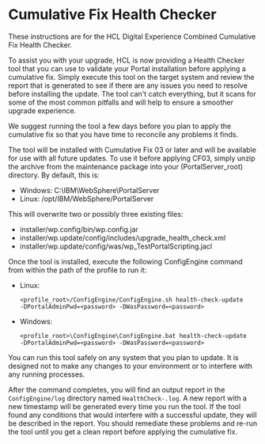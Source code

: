 # Cumulative Fix Health Checker

These instructions are for the HCL Digital Experience Combined Cumulative Fix Health Checker.

To assist you with your upgrade, HCL is now providing a Health Checker tool that you can use to validate your Portal installation before applying a cumulative fix. Simply execute this tool on the target system and review the report that is generated to see if there are any issues you need to resolve before installing the update. The tool can't catch everything, but it scans for some of the most common pitfalls and will help to ensure a smoother upgrade experience.

We suggest running the tool a few days before you plan to apply the cumulative fix so that you have time to reconcile any problems it finds.

The tool will be installed with Cumulative Fix 03 or later and will be available for use with all future updates. To use it before applying CF03, simply unzip the archive from the maintenance package into your (PortalServer_root) directory. By default, this is:

-   Windows: C:\\IBM\WebSphere\PortalServer
-   Linux: /opt/IBM/WebSphere/PortalServer

This will overwrite two or possibly three existing files:

-   installer/wp.config/bin/wp.config.jar
-   installer/wp.update/config/includes/upgrade_health_check.xml
-   installer/wp.update/config/was/wp_TestPortalScripting.jacl

Once the tool is installed, execute the following ConfigEngine command from within the path of the profile to run it:

-   Linux:

    ```
    <profile_root>/ConfigEngine/ConfigEngine.sh health-check-update
    -DPortalAdminPwd=<password> -DWasPassword=<password>
    ```

-   Windows:

    ```
    <profile_root>\ConfigEngine\ConfigEngine.bat health-check-update
    -DPortalAdminPwd=<password> -DWasPassword=<password>
    ```


You can run this tool safely on any system that you plan to update. It is designed not to make any changes to your environment or to interfere with any running processes.

After the command completes, you will find an output report in the `ConfigEngine/log` directory named `HealthCheck-.log`. A new report with a new timestamp will be generated every time you run the tool. If the tool found any conditions that would interfere with a successful update, they will be described in the report. You should remediate these problems and re-run the tool until you get a clean report before applying the cumulative fix.



